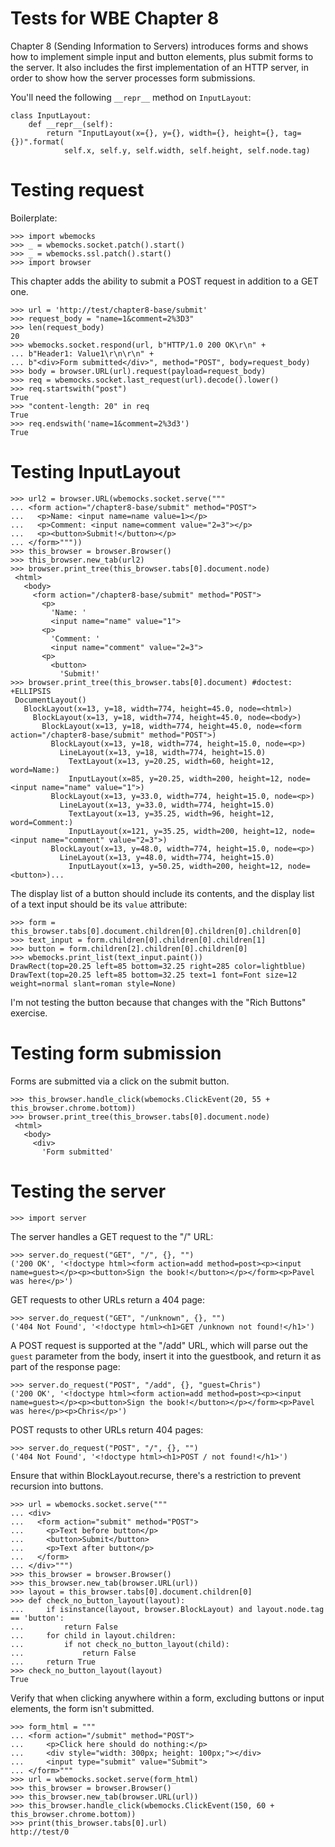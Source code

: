 Tests for WBE Chapter 8
=======================

Chapter 8 (Sending Information to Servers) introduces forms and shows how
to implement simple input and button elements, plus submit forms to the server.
It also includes the first implementation of an HTTP server, in order to show
how the server processes form submissions.

You'll need the following `__repr__` method on `InputLayout`:

```
class InputLayout:
    def __repr__(self):
        return "InputLayout(x={}, y={}, width={}, height={}, tag={})".format(
            self.x, self.y, self.width, self.height, self.node.tag)
```

Testing request
===============

Boilerplate:

    >>> import wbemocks
    >>> _ = wbemocks.socket.patch().start()
    >>> _ = wbemocks.ssl.patch().start()
    >>> import browser

This chapter adds the ability to submit a POST request in addition to a GET
one.

    >>> url = 'http://test/chapter8-base/submit'
    >>> request_body = "name=1&comment=2%3D3"
    >>> len(request_body)
    20
    >>> wbemocks.socket.respond(url, b"HTTP/1.0 200 OK\r\n" +
    ... b"Header1: Value1\r\n\r\n" +
    ... b"<div>Form submitted</div>", method="POST", body=request_body)
    >>> body = browser.URL(url).request(payload=request_body)
    >>> req = wbemocks.socket.last_request(url).decode().lower()
    >>> req.startswith("post")
    True
    >>> "content-length: 20" in req
    True
    >>> req.endswith('name=1&comment=2%3d3')
    True


Testing InputLayout
===================

    >>> url2 = browser.URL(wbemocks.socket.serve("""
    ... <form action="/chapter8-base/submit" method="POST">
    ...   <p>Name: <input name=name value=1></p>
    ...   <p>Comment: <input name=comment value="2=3"></p>
    ...   <p><button>Submit!</button></p>
    ... </form>"""))
    >>> this_browser = browser.Browser()
    >>> this_browser.new_tab(url2)
    >>> browser.print_tree(this_browser.tabs[0].document.node)
     <html>
       <body>
         <form action="/chapter8-base/submit" method="POST">
           <p>
             'Name: '
             <input name="name" value="1">
           <p>
             'Comment: '
             <input name="comment" value="2=3">
           <p>
             <button>
               'Submit!'
    >>> browser.print_tree(this_browser.tabs[0].document) #doctest: +ELLIPSIS
     DocumentLayout()
       BlockLayout(x=13, y=18, width=774, height=45.0, node=<html>)
         BlockLayout(x=13, y=18, width=774, height=45.0, node=<body>)
           BlockLayout(x=13, y=18, width=774, height=45.0, node=<form action="/chapter8-base/submit" method="POST">)
             BlockLayout(x=13, y=18, width=774, height=15.0, node=<p>)
               LineLayout(x=13, y=18, width=774, height=15.0)
                 TextLayout(x=13, y=20.25, width=60, height=12, word=Name:)
                 InputLayout(x=85, y=20.25, width=200, height=12, node=<input name="name" value="1">)
             BlockLayout(x=13, y=33.0, width=774, height=15.0, node=<p>)
               LineLayout(x=13, y=33.0, width=774, height=15.0)
                 TextLayout(x=13, y=35.25, width=96, height=12, word=Comment:)
                 InputLayout(x=121, y=35.25, width=200, height=12, node=<input name="comment" value="2=3">)
             BlockLayout(x=13, y=48.0, width=774, height=15.0, node=<p>)
               LineLayout(x=13, y=48.0, width=774, height=15.0)
                 InputLayout(x=13, y=50.25, width=200, height=12, node=<button>)...

The display list of a button should include its contents, and the display list
of a text input should be its `value` attribute:

    >>> form = this_browser.tabs[0].document.children[0].children[0].children[0]
    >>> text_input = form.children[0].children[0].children[1]
    >>> button = form.children[2].children[0].children[0]
    >>> wbemocks.print_list(text_input.paint())
    DrawRect(top=20.25 left=85 bottom=32.25 right=285 color=lightblue)
    DrawText(top=20.25 left=85 bottom=32.25 text=1 font=Font size=12 weight=normal slant=roman style=None)

I'm not testing the button because that changes with the "Rich
Buttons" exercise.

Testing form submission
=======================

Forms are submitted via a click on the submit button.

    >>> this_browser.handle_click(wbemocks.ClickEvent(20, 55 + this_browser.chrome.bottom))
    >>> browser.print_tree(this_browser.tabs[0].document.node)
     <html>
       <body>
         <div>
           'Form submitted'

Testing the server
==================

    >>> import server

The server handles a GET request to the "/" URL:

    >>> server.do_request("GET", "/", {}, "")
    ('200 OK', '<!doctype html><form action=add method=post><p><input name=guest></p><p><button>Sign the book!</button></p></form><p>Pavel was here</p>')

GET requests to other URLs return a 404 page:

    >>> server.do_request("GET", "/unknown", {}, "")
    ('404 Not Found', '<!doctype html><h1>GET /unknown not found!</h1>')

A POST request is supported at the "/add" URL, which will parse out the `guest`
parameter from the body, insert it into the guestbook, and return it as part of
the response page:

    >>> server.do_request("POST", "/add", {}, "guest=Chris")
    ('200 OK', '<!doctype html><form action=add method=post><p><input name=guest></p><p><button>Sign the book!</button></p></form><p>Pavel was here</p><p>Chris</p>')

POST requsts to other URLs return 404 pages:

    >>> server.do_request("POST", "/", {}, "")
    ('404 Not Found', '<!doctype html><h1>POST / not found!</h1>')

Ensure that within BlockLayout.recurse, there's a restriction to prevent recursion into buttons.

    >>> url = wbemocks.socket.serve("""
    ... <div>
    ...   <form action="submit" method="POST">
    ...     <p>Text before button</p>
    ...     <button>Submit</button>
    ...     <p>Text after button</p>
    ...   </form>
    ... </div>""")
    >>> this_browser = browser.Browser()
    >>> this_browser.new_tab(browser.URL(url))
    >>> layout = this_browser.tabs[0].document.children[0]
    >>> def check_no_button_layout(layout):
    ...     if isinstance(layout, browser.BlockLayout) and layout.node.tag == 'button':
    ...         return False
    ...     for child in layout.children:
    ...         if not check_no_button_layout(child):
    ...             return False
    ...     return True
    >>> check_no_button_layout(layout)
    True

Verify that when clicking anywhere within a form, excluding buttons or input elements, the form isn't submitted.

    >>> form_html = """
    ... <form action="/submit" method="POST">
    ...     <p>Click here should do nothing:</p>
    ...     <div style="width: 300px; height: 100px;"></div>
    ...     <input type="submit" value="Submit">
    ... </form>"""
    >>> url = wbemocks.socket.serve(form_html)
    >>> this_browser = browser.Browser()
    >>> this_browser.new_tab(browser.URL(url))
    >>> this_browser.handle_click(wbemocks.ClickEvent(150, 60 + this_browser.chrome.bottom))
    >>> print(this_browser.tabs[0].url)
    http://test/0